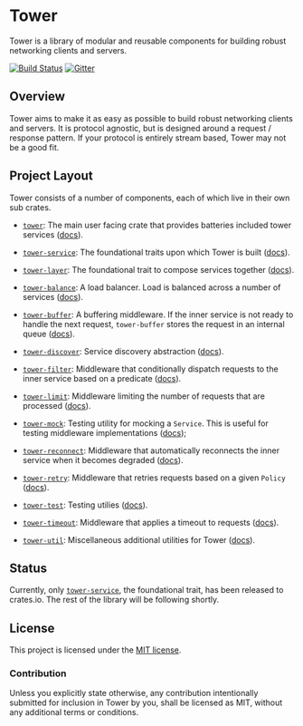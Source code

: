 # Tower

Tower is a library of modular and reusable components for building robust
networking clients and servers.

[![Build Status][azure-badge]][azure-url]
[![Gitter][gitter-badge]][gitter-url]

[azure-badge]: https://dev.azure.com/tower-rs/Tower/_apis/build/status/tower-rs.tower?branchName=master
[azure-url]: https://dev.azure.com/tower-rs/Tower/_build/latest?definitionId=1&branchName=master
[gitter-badge]: https://badges.gitter.im/tower-rs/tower.svg
[gitter-url]: https://gitter.im/tower-rs/tower

## Overview

Tower aims to make it as easy as possible to build robust networking clients and
servers. It is protocol agnostic, but is designed around a request / response
pattern. If your protocol is entirely stream based, Tower may not be a good fit.

## Project Layout

Tower consists of a number of components, each of which live in their own sub
crates.

* [`tower`]: The main user facing crate that provides batteries included tower services ([docs][t-docs]).

* [`tower-service`]: The foundational traits upon which Tower is built
  ([docs][ts-docs]).

* [`tower-layer`]: The foundational trait to compose services together
  ([docs][tl-docs]).

* [`tower-balance`]: A load balancer. Load is balanced across a number of
  services ([docs][tb-docs]).

* [`tower-buffer`]: A buffering middleware. If the inner service is not ready to
  handle the next request, `tower-buffer` stores the request in an internal
  queue ([docs][tbuf-docs]).

* [`tower-discover`]: Service discovery abstraction ([docs][td-docs]).

* [`tower-filter`]: Middleware that conditionally dispatch requests to the inner
  service based on a predicate ([docs][tf-docs]).

* [`tower-limit`]: Middleware limiting the number of requests that are
  processed ([docs][tlim-docs]).

* [`tower-mock`]: Testing utility for mocking a `Service`. This is useful for
  testing middleware implementations ([docs][tm-docs]);

* [`tower-reconnect`]: Middleware that automatically reconnects the inner
  service when it becomes degraded ([docs][tre-docs]).

* [`tower-retry`]: Middleware that retries requests based on a given `Policy`
  ([docs][tretry-docs]).

* [`tower-test`]: Testing utilies ([docs][ttst-docs]).

* [`tower-timeout`]: Middleware that applies a timeout to requests
  ([docs][tt-docs]).

* [`tower-util`]: Miscellaneous additional utilities for Tower
  ([docs][tu-docs]).

## Status

Currently, only [`tower-service`], the foundational trait, has been released to
crates.io. The rest of the library will be following shortly.

## License

This project is licensed under the [MIT license](LICENSE).

### Contribution

Unless you explicitly state otherwise, any contribution intentionally submitted
for inclusion in Tower by you, shall be licensed as MIT, without any additional
terms or conditions.

[`tower`]: tower
[t-docs]: https://tower-rs.github.io/tower/doc/tower/index.html
[`tower-service`]: tower-service
[ts-docs]: https://docs.rs/tower-service/
[`tower-layer`]: tower-layer
[tl-docs]: https://docs.rs/tower-layer/
[`tower-balance`]: tower-balance
[tb-docs]: https://tower-rs.github.io/tower/doc/tower_balance/index.html
[`tower-buffer`]: tower-buffer
[tbuf-docs]: https://tower-rs.github.io/tower/doc/tower_buffer/index.html
[`tower-discover`]: tower-discover
[td-docs]: https://tower-rs.github.io/tower/doc/tower_discover/index.html
[`tower-filter`]: tower-filter
[tf-docs]: https://tower-rs.github.io/tower/doc/tower_filter/index.html
[`tower-limit`]: tower-limit
[tlim-docs]: https://tower-rs.github.io/tower/doc/tower_limit/index.html
[`tower-mock`]: tower-mock
[tm-docs]: https://tower-rs.github.io/tower/doc/tower_mock/index.html
[`tower-reconnect`]: tower-reconnect
[tre-docs]: https://tower-rs.github.io/tower/doc/tower_reconnect/index.html
[`tower-retry`]: tower-retry
[tretry-docs]: https://tower-rs.github.io/tower/doc/tower_retry/index.html
[`tower-timeout`]: tower-timeout
[`tower-test`]: tower-test
[ttst-docs]: https://tower-rs.github.io/tower/doc/tower_test/index.html
[`tower-rate-limit`]: tower-rate-limit
[tt-docs]: https://tower-rs.github.io/tower/doc/tower_timeout/index.html
[`tower-util`]: tower-util
[tu-docs]: https://tower-rs.github.io/tower/doc/tower_util/index.html
